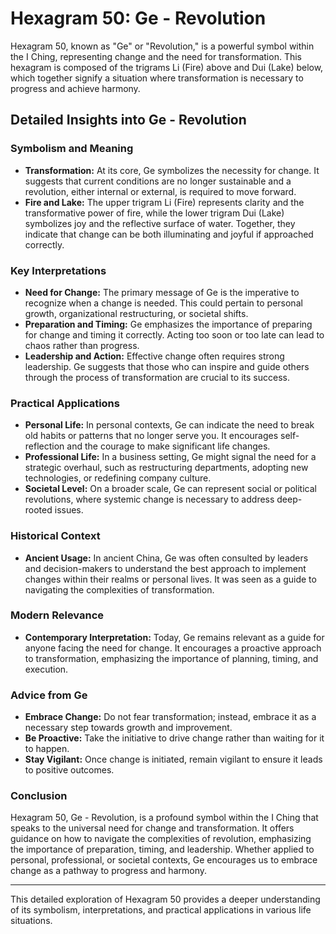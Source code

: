 # Hexagram 50: Ge - Revolution

Hexagram 50, known as "Ge" or "Revolution," is a powerful symbol within the I Ching, representing change and the need for transformation. This hexagram is composed of the trigrams Li (Fire) above and Dui (Lake) below, which together signify a situation where transformation is necessary to progress and achieve harmony.

## Detailed Insights into Ge - Revolution

### Symbolism and Meaning
- **Transformation:** At its core, Ge symbolizes the necessity for change. It suggests that current conditions are no longer sustainable and a revolution, either internal or external, is required to move forward.
- **Fire and Lake:** The upper trigram Li (Fire) represents clarity and the transformative power of fire, while the lower trigram Dui (Lake) symbolizes joy and the reflective surface of water. Together, they indicate that change can be both illuminating and joyful if approached correctly.

### Key Interpretations
- **Need for Change:** The primary message of Ge is the imperative to recognize when a change is needed. This could pertain to personal growth, organizational restructuring, or societal shifts.
- **Preparation and Timing:** Ge emphasizes the importance of preparing for change and timing it correctly. Acting too soon or too late can lead to chaos rather than progress.
- **Leadership and Action:** Effective change often requires strong leadership. Ge suggests that those who can inspire and guide others through the process of transformation are crucial to its success.

### Practical Applications
- **Personal Life:** In personal contexts, Ge can indicate the need to break old habits or patterns that no longer serve you. It encourages self-reflection and the courage to make significant life changes.
- **Professional Life:** In a business setting, Ge might signal the need for a strategic overhaul, such as restructuring departments, adopting new technologies, or redefining company culture.
- **Societal Level:** On a broader scale, Ge can represent social or political revolutions, where systemic change is necessary to address deep-rooted issues.

### Historical Context
- **Ancient Usage:** In ancient China, Ge was often consulted by leaders and decision-makers to understand the best approach to implement changes within their realms or personal lives. It was seen as a guide to navigating the complexities of transformation.

### Modern Relevance
- **Contemporary Interpretation:** Today, Ge remains relevant as a guide for anyone facing the need for change. It encourages a proactive approach to transformation, emphasizing the importance of planning, timing, and execution.

### Advice from Ge
- **Embrace Change:** Do not fear transformation; instead, embrace it as a necessary step towards growth and improvement.
- **Be Proactive:** Take the initiative to drive change rather than waiting for it to happen.
- **Stay Vigilant:** Once change is initiated, remain vigilant to ensure it leads to positive outcomes.

### Conclusion
Hexagram 50, Ge - Revolution, is a profound symbol within the I Ching that speaks to the universal need for change and transformation. It offers guidance on how to navigate the complexities of revolution, emphasizing the importance of preparation, timing, and leadership. Whether applied to personal, professional, or societal contexts, Ge encourages us to embrace change as a pathway to progress and harmony.

---

This detailed exploration of Hexagram 50 provides a deeper understanding of its symbolism, interpretations, and practical applications in various life situations.

